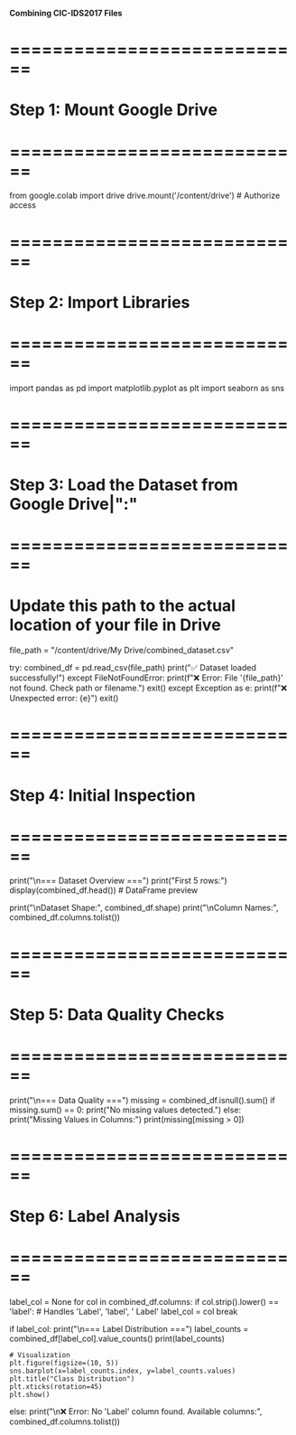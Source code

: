 **Combining CIC-IDS2017 Files**

# ============================
# Step 1: Mount Google Drive
# ============================
from google.colab import drive
drive.mount('/content/drive')  # Authorize access

# ============================
# Step 2: Import Libraries
# ============================
import pandas as pd
import matplotlib.pyplot as plt
import seaborn as sns

# ============================
# Step 3: Load the Dataset from Google Drive|":"
# ============================
# Update this path to the actual location of your file in Drive
file_path = "/content/drive/My Drive/combined_dataset.csv"

try:
    combined_df = pd.read_csv(file_path)
    print("✅ Dataset loaded successfully!")
except FileNotFoundError:
    print(f"❌ Error: File '{file_path}' not found. Check path or filename.")
    exit()
except Exception as e:
    print(f"❌ Unexpected error: {e}")
    exit()

# ============================
# Step 4: Initial Inspection
# ============================
print("\n=== Dataset Overview ===")
print("First 5 rows:")
display(combined_df.head())  # DataFrame preview

print("\nDataset Shape:", combined_df.shape)
print("\nColumn Names:", combined_df.columns.tolist())

# ============================
# Step 5: Data Quality Checks
# ============================
print("\n=== Data Quality ===")
missing = combined_df.isnull().sum()
if missing.sum() == 0:
    print("No missing values detected.")
else:
    print("Missing Values in Columns:")
    print(missing[missing > 0])

# ============================
# Step 6: Label Analysis
# ============================
label_col = None
for col in combined_df.columns:
    if col.strip().lower() == 'label':  # Handles 'Label', 'label', ' Label'
        label_col = col
        break

if label_col:
    print("\n=== Label Distribution ===")
    label_counts = combined_df[label_col].value_counts()
    print(label_counts)

    # Visualization
    plt.figure(figsize=(10, 5))
    sns.barplot(x=label_counts.index, y=label_counts.values)
    plt.title("Class Distribution")
    plt.xticks(rotation=45)
    plt.show()
else:
    print("\n❌ Error: No 'Label' column found. Available columns:", combined_df.columns.tolist())
